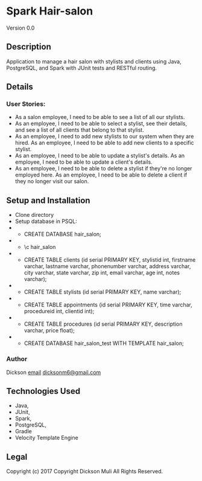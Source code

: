 # Spark Hair-salon
Version 0.0

## Description
Application to manage a hair salon with stylists and clients using Java, PostgreSQL, and Spark with JUnit tests and RESTful routing.

## Details
### User Stories:
* As a salon employee, I need to be able to see a list of all our stylists.
* As an employee, I need to be able to select a stylist, see their details, and see a list of all clients that belong to that stylist.
* As an employee, I need to add new stylists to our system when they are hired.
As an employee, I need to be able to add new clients to a specific stylist.
* As an employee, I need to be able to update a stylist's details.
As an employee, I need to be able to update a client's details.
* As an employee, I need to be able to delete a stylist if they're no longer employed here.
As an employee, I need to be able to delete a client if they no longer visit our salon.

## Setup and Installation
* Clone directory
* Setup database in PSQL:
* * CREATE DATABASE hair_salon;
* * \c hair_salon
* * CREATE TABLE clients (id serial PRIMARY KEY, stylistid int, firstname varchar, lastname varchar, phonenumber varchar, address varchar, city varchar, state varchar, zip int, email varchar, age int, notes varchar);
* * CREATE TABLE stylists (id serial PRIMARY KEY, name varchar);
* * CREATE TABLE appointments (id serial PRIMARY KEY, time varchar, procedureid int, clientid int);
* * CREATE TABLE procedures (id serial PRIMARY KEY, description varchar, price float);
* * CREATE DATABASE hair_salon_test WITH TEMPLATE hair_salon;

### Author
Dickson
[email](dicksom6@gmail.com) dicksonm6@gmail.com

## Technologies Used
* Java,
* JUnit,
* Spark,
* PostgreSQL,
* Gradle
* Velocity Template Engine

## Legal


Copyright (c) 2017 Copyright Dickson Muli All Rights Reserved.
